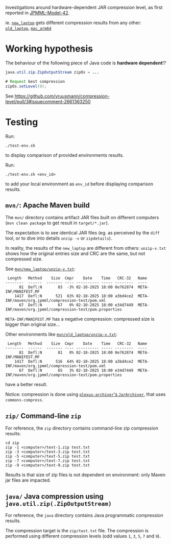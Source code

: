 Investigations around hardware-dependent JAR compression level, as first reported in [JPMML-Model-42](https://github.com/jpmml/jpmml-model/issues/42).

ie. [`new_laptop`](mvn/new_laptop) gets different compression results from any other: [`old_laptop`](examples/old_laptop), [`mac_arm64`](examples/mac_arm64)

# Working hypothesis

The behaviour of the following piece of Java code is **hardware dependent**!?

```java
java.util.zip.ZipOutputStream zipOs = ...

# Request best compression
zipOs.setLevel(9);
```

See https://github.com/vruusmann/compression-level/pull/3#issuecomment-2661363250

# Testing

Run:

```
./test-env.sh
```

to display comparison of provided environments results.

Run:

```
./test-env.sh <env_id>
```

to add your local environment as `env_id` before displaying comparison results.

## `mvn/`: Apache Maven build

The `mvn/` directory contains artifact JAR files built on different computers (`mvn clean package` to get result in `target/*.jar`).

The expectation is to see identical JAR files (eg. as perceived by the `diff` tool, or to dive into details `unzip -v` or `zipdetails`).

In reality, the results of the `new_laptop` are different from others: `unzip-v.txt` shows how the original entries size and CRC are the same, but not compressed size.

See [`mvn/new_laptop/unzip-v.txt`](mvn/new_laptop/unzip-v.txt):
```
 Length   Method    Size  Cmpr    Date    Time   CRC-32   Name
--------  ------  ------- ---- ---------- ----- --------  ----
      81  Defl:N       83  -3% 02-10-2025 18:00 0e762874  META-INF/MANIFEST.MF
    1417  Defl:N      521  63% 02-10-2025 18:00 a3bd4ce2  META-INF/maven/org.jpmml/compression-test/pom.xml
      67  Defl:N       67   0% 02-10-2025 18:00 e34d7449  META-INF/maven/org.jpmml/compression-test/pom.properties
```
`META-INF/MANIFEST.MF` has a negative compression: compressed size is bigger than original size...

Other environments like [`mvn/old_laptop/unzip-v.txt`](`mvn/old_laptop/unzip-v.txt`):
```
 Length   Method    Size  Cmpr    Date    Time   CRC-32   Name
--------  ------  ------- ---- ---------- ----- --------  ----
      81  Defl:N       81   0% 02-10-2025 18:00 0e762874  META-INF/MANIFEST.MF
    1417  Defl:N      516  64% 02-10-2025 18:00 a3bd4ce2  META-INF/maven/org.jpmml/compression-test/pom.xml
      67  Defl:N       65   3% 02-10-2025 18:00 e34d7449  META-INF/maven/org.jpmml/compression-test/pom.properties
```
have a better result.

Notice: compression is done using [`plexus-archiver`'s `JarArchiver`](https://github.com/codehaus-plexus/plexus-archiver/blob/master/src/main/java/org/codehaus/plexus/archiver/jar/JarArchiver.java), that uses `commons-compress`.

## `zip/` Command-line `zip`

For reference, the `zip` directory contains command-line zip compression results:

```
cd zip
zip -1 <computer>/text-1.zip test.txt
zip -3 <computer>/text-3.zip test.txt
zip -5 <computer>/text-5.zip test.txt
zip -7 <computer>/text-7.zip test.txt
zip -9 <computer>/text-9.zip test.txt
```

Results is that size of zip files is not dependent on environment: only Maven jar files are impacted.

## `java/` Java compression using `java.util.zip(.ZipOutputStream)`

For reference, the `java` directory contains Java programmatic compression results.

The compression target is the `zip/test.txt` file.
The compression is performed using different compression levels (odd values `1`, `3`, `5`, `7` and `9`).
